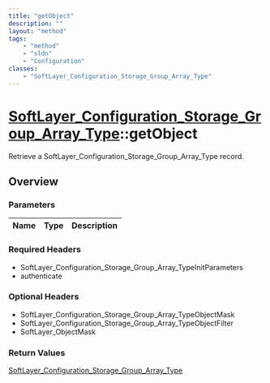 ```yaml
---
title: "getObject"
description: ""
layout: "method"
tags:
    - "method"
    - "sldn"
    - "Configuration"
classes:
    - "SoftLayer_Configuration_Storage_Group_Array_Type"
---
```

# [SoftLayer_Configuration_Storage_Group_Array_Type](/reference/services/SoftLayer_Configuration_Storage_Group_Array_Type)::getObject

Retrieve a SoftLayer_Configuration_Storage_Group_Array_Type record.


## Overview 


### Parameters 
|Name | Type | Description |
| --- | --- | --- |


### Required Headers
* SoftLayer_Configuration_Storage_Group_Array_TypeInitParameters
* authenticate

### Optional Headers
* SoftLayer_Configuration_Storage_Group_Array_TypeObjectMask
* SoftLayer_Configuration_Storage_Group_Array_TypeObjectFilter
* SoftLayer_ObjectMask

### Return Values
<a href='/reference/datatypes/SoftLayer_Configuration_Storage_Group_Array_Type'>SoftLayer_Configuration_Storage_Group_Array_Type </a>

